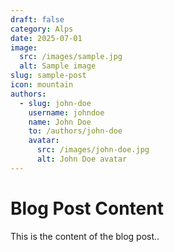 ```yaml
---
draft: false
category: Alps
date: 2025-07-01
image:
  src: /images/sample.jpg
  alt: Sample image
slug: sample-post
icon: mountain
authors:
  - slug: john-doe
    username: johndoe
    name: John Doe
    to: /authors/john-doe
    avatar:
      src: /images/john-doe.jpg
      alt: John Doe avatar
---
```


# Blog Post Content

This is the content of the blog post..
